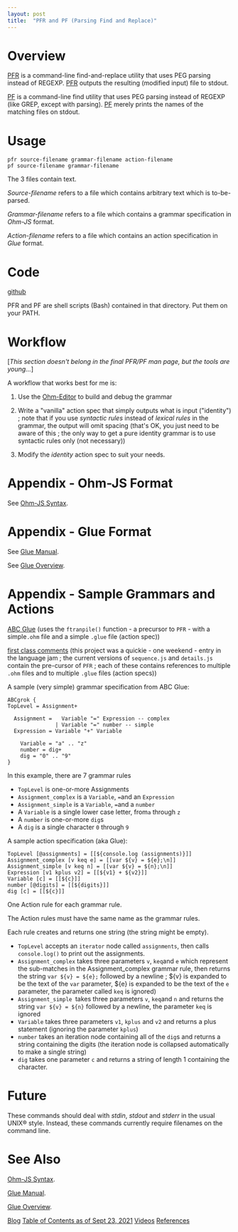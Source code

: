 ```yaml
---
layout: post
title:  "PFR and PF (Parsing Find and Replace)"
---
```

# Overview
<u>PFR</u> is a command-line find-and-replace utility that uses PEG parsing instead of REGEXP.  <u>PFR</u> outputs the resulting (modified input) file to stdout.

<u>PF</u> is a command-line find utility that uses PEG parsing instead of REGEXP (like GREP, except with parsing). <u>PF</u> merely prints the names of the matching files on stdout.

# Usage
```
pfr source-filename grammar-filename action-filename
pf source-filename grammar-filename
```

The 3 files contain text.  

*Source-filename* refers to a file which contains arbitrary text which is to-be-parsed.

*Grammar-filename* refers to a file which contains a grammar specification in *Ohm-JS* format.

*Action-filename* refers to a file which contains an action specification in *Glue* format.

# Code

[github](https://github.com/guitarvydas/parse)

PFR and PF are shell scripts (Bash) contained in that directory.  Put them on your PATH.

# Workflow

[*This section doesn't belong in the final PFR/PF man page, but the tools are young...*]

A workflow that works best for me is:

1. Use the [Ohm-Editor](https://ohmlang.github.io/editor/) to build and debug the grammar

2. Write a "vanilla" action spec that simply outputs what is input ("identity") ; note that if you use *syntactic rules* instead of *lexical rules* in the grammar, the output will omit spacing (that's OK, you just need to be aware of this ; the only way to get a pure identity grammar is to use syntactic rules only (not necessary))

3. Modify the *identity* action spec to suit your needs.

# Appendix - Ohm-JS Format

See [Ohm-JS Syntax](https://github.com/harc/ohm/blob/master/doc/syntax-reference.md).

# Appendix - Glue Format

See [Glue Manual](https://guitarvydas.github.io/2021/03/24/Glue-Manual.html).

See [Glue Overview](https://guitarvydas.github.io/2021/04/11/Glue-Tool.html).

# Appendix - Sample Grammars and Actions

[ABC Glue](https://guitarvydas.github.io/2021/09/15/ABC-Glue.html) (uses the `ftranpile()` function - a precursor to `PFR` - with a simple`.ohm` file and a simple `.glue` file (action spec))

[first class comments](https://github.com/guitarvydas/firstclasscomments) (this project was a quickie - one weekend - entry in the language jam ; the current versions of `sequence.js` and `details.js` contain the pre-cursor of `PFR` ; each of these contains references to multiple `.ohm` files and to multiple `.glue` files (action specs))



A sample (very simple) grammar specification from ABC Glue:

```
ABCgrok {
TopLevel = Assignment+

  Assignment =   Variable "=" Expression -- complex
               | Variable "=" number -- simple
  Expression = Variable "+" Variable

    Variable = "a" .. "z"
    number = dig+
    dig = "0" .. "9"
}
```

In this example, there are 7 grammar rules

- `TopLevel` is one-or-more Assignments
- `Assignment_complex` is a `Variable`, `=`and an `Expression`
- `Assignment_simple` is a `Variable`, `=`and a `number`
- A `Variable` is a single lower case letter, from`a` through `z`
- A `number` is one-or-more `dig`s
- A `dig` is a single character `0` through `9`

A sample action specification (aka Glue):

```
TopLevel [@assignments] = [[${console.log (assignments)}]]
Assignment_complex [v keq e] = [[var ${v} = ${e};\n]]
Assignment_simple [v keq n] = [[var ${v} = ${n};\n]]
Expression [v1 kplus v2] = [[${v1} + ${v2}]]
Variable [c] = [[${c}]]
number [@digits] = [[${digits}]]
dig [c] = [[${c}]]
```

One Action rule for each grammar rule.  

The Action rules must have the same name as the grammar rules.

Each rule creates and returns one string (the string might be empty).

- `TopLevel` accepts an `iterator` node called `assignments`, then calls `console.log()` to print out the assignments.
- `Assignment_complex` takes three parameters `v`, `keq`and `e` which represent the sub-matches in the Assignment_complex grammar rule, then returns the string `var ${v} = ${e};` followed by a newline ; ${v} is expanded to be the text of the `var` parameter, ${e} is expanded to be the text of the `e` parameter, the parameter called `keq` is ignored) 
- `Assignment_simple `takes three parameters `v`, `keq`and `n` and returns the string `var ${v} = ${n}` followed by a newline, the parameter `keq` is ignored
- `Variable` takes three parameters `v1`, `kplus` and `v2` and returns a plus statement (ignoring the parameter `kplus`)
- `number` takes an iteration node containing all of the `dig`s and returns a string containing the digits (the iteration node is collapsed automatically to make a single string)
- `dig` takes one parameter `c` and returns a string of length 1 containing the character.

# Future

These commands should deal with *stdin*, *stdout* and *stderr* in the usual UNIX® style.  Instead, these commands currently require filenames on the command line.

# See Also

[Ohm-JS Syntax](https://github.com/harc/ohm/blob/master/doc/syntax-reference.md).

[Glue Manual](https://guitarvydas.github.io/2021/03/24/Glue-Manual.html).

[Glue Overview](https://guitarvydas.github.io/2021/04/11/Glue-Tool.html).

[Blog](https://guitarvydas.github.io)
[Table of Contents as of Sept 23, 2021](https://guitarvydas.github.io/2021/09/21/Table-of-Contents-Sept-17-2021.html)
[Videos](https://www.youtube.com/channel/UC2bdO9l84VWGlRdeNy5)
[References](https://guitarvydas.github.io/2021/01/14/References.html)

<script src="https://utteranc.es/client.js" 
        repo="guitarvydas/guitarvydas.github.io" 
        issue-term="pathname" 
        theme="github-light" 
        crossorigin="anonymous" 
        async> 
</script> 
